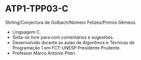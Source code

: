 # ATP1-TPP03-C
 Stirling/Conjectura de Golbach/Número Felizes/Primos Gêmeos.
 
* Linguagem C.
* Sinta-se livre para com comentários e sugestões.
* Desenvolvido durante as aulas de Algoritmos e Técnicas de Programação 1 em FCT-UNESP Presidente Prudente.
* Professor Marco Antonio Piteri.
